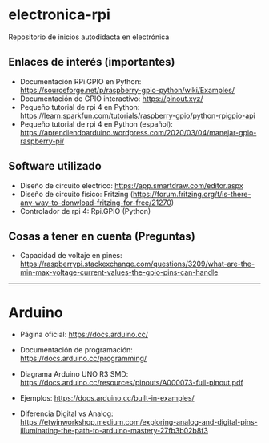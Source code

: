 # electronica-rpi
Repositorio de inicios autodidacta en electrónica

## Enlaces de interés (importantes)
- Documentación RPi.GPIO en Python: https://sourceforge.net/p/raspberry-gpio-python/wiki/Examples/
- Documentación de GPIO interactivo: https://pinout.xyz/
- Pequeño tutorial de rpi 4 en Python: https://learn.sparkfun.com/tutorials/raspberry-gpio/python-rpigpio-api
- Pequeño tutorial de rpi 4 en Python (español): https://aprendiendoarduino.wordpress.com/2020/03/04/manejar-gpio-raspberry-pi/

## Software utilizado
- Diseño de circuito electrico: https://app.smartdraw.com/editor.aspx
- Diseño de circuito físico: Fritzing (https://forum.fritzing.org/t/is-there-any-way-to-donwload-fritzing-for-free/21270)
- Controlador de rpi 4: Rpi.GPIO (Python)

## Cosas a tener en cuenta (Preguntas)
- Capacidad de voltaje en pines: https://raspberrypi.stackexchange.com/questions/3209/what-are-the-min-max-voltage-current-values-the-gpio-pins-can-handle

---
# Arduino
- Página oficial: https://docs.arduino.cc/
- Documentación de programación: https://docs.arduino.cc/programming/
- Diagrama Arduino UNO R3 SMD: https://docs.arduino.cc/resources/pinouts/A000073-full-pinout.pdf
- Ejemplos: https://docs.arduino.cc/built-in-examples/

- Diferencia Digital vs Analog: https://etwinworkshop.medium.com/exploring-analog-and-digital-pins-illuminating-the-path-to-arduino-mastery-27fb3b02b8f3
